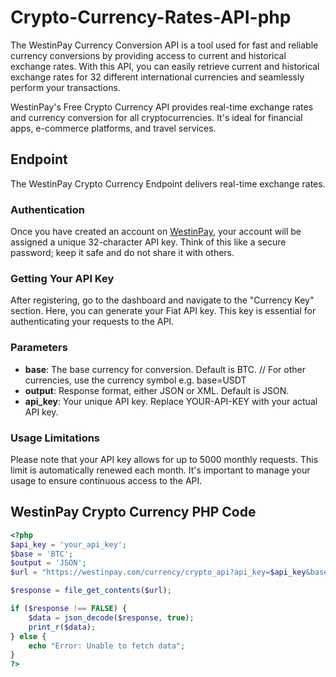 # Crypto-Currency-Rates-API-php
The WestinPay Currency Conversion API is a tool used for fast and reliable currency conversions by providing access to current and historical exchange rates. With this API, you can easily retrieve current and historical exchange rates for 32 different international currencies and seamlessly perform your transactions.


WestinPay's Free Crypto Currency API provides real-time exchange rates and currency conversion for all cryptocurrencies. It's ideal for financial apps, e-commerce platforms, and travel services.

## Endpoint

The WestinPay Crypto Currency Endpoint delivers real-time exchange rates.

### Authentication

Once you have created an account on [WestinPay](https://westinpay.com/merchant/register), your account will be assigned a unique 32-character API key. Think of this like a secure password; keep it safe and do not share it with others.

### Getting Your API Key

After registering, go to the dashboard and navigate to the "Currency Key" section. Here, you can generate your Fiat API key. This key is essential for authenticating your requests to the API.

### Parameters

- **base**: The base currency for conversion. Default is BTC. // For other currencies, use the currency symbol e.g. base=USDT
- **output**: Response format, either JSON or XML. Default is JSON.
- **api_key**: Your unique API key. Replace YOUR-API-KEY with your actual API key.

### Usage Limitations

Please note that your API key allows for up to 5000 monthly requests. This limit is automatically renewed each month. It's important to manage your usage to ensure continuous access to the API.
## WestinPay Crypto Currency PHP Code

```php
<?php
$api_key = 'your_api_key';
$base = 'BTC';
$output = 'JSON';
$url = "https://westinpay.com/currency/crypto_api?api_key=$api_key&base=$base&output=$output";

$response = file_get_contents($url);

if ($response !== FALSE) {
    $data = json_decode($response, true);
    print_r($data);
} else {
    echo "Error: Unable to fetch data";
}
?>
